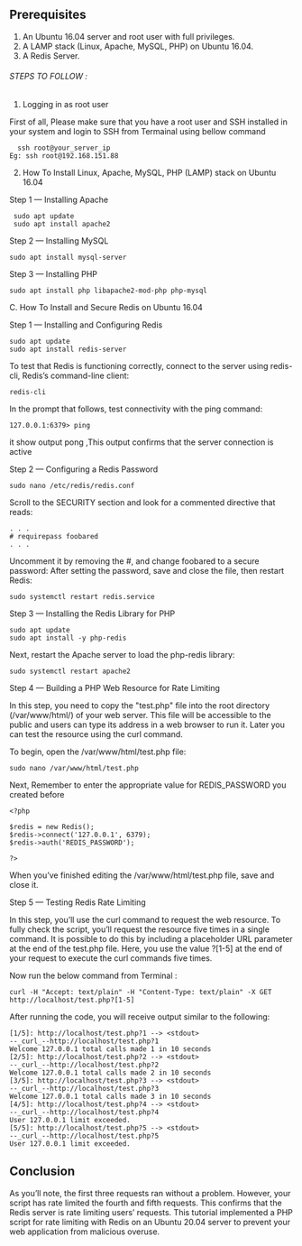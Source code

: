 ## Prerequisites

1.  An Ubuntu 16.04 server and root user with full privileges. 
2.  A LAMP stack (Linux, Apache, MySQL, PHP) on Ubuntu 16.04. 
3. A Redis Server. 

###### STEPS TO FOLLOW :
1. Logging in as root user

First of all, Please make sure that you have a root user and SSH installed in your system and login to SSH from Termainal using bellow command
```
  ssh root@your_server_ip 
Eg: ssh root@192.168.151.88
```

2. How To Install Linux, Apache, MySQL, PHP (LAMP) stack on Ubuntu 16.04

Step 1 — Installing Apache 
       
	 sudo apt update
	 sudo apt install apache2
	 
Step 2 — Installing MySQL

	sudo apt install mysql-server
	
Step 3 — Installing PHP

	sudo apt install php libapache2-mod-php php-mysql
	
C. How To Install and Secure Redis on Ubuntu 16.04 

Step 1 — Installing and Configuring Redis

	sudo apt update
	sudo apt install redis-server
	
To test that Redis is functioning correctly, connect to the server using redis-cli, 
Redis’s command-line client:

	redis-cli
	
In the prompt that follows, test connectivity with the ping command:

	127.0.0.1:6379> ping
	
it show output pong ,This output confirms that the server connection is active

Step 2 — Configuring a Redis Password

	sudo nano /etc/redis/redis.conf
	
Scroll to the SECURITY section and look for a commented directive that reads:
```
. . .
# requirepass foobared
. . .
```

Uncomment it by removing the #, and change foobared to a secure password:
After setting the password, save and close the file, then restart Redis:

	sudo systemctl restart redis.service

Step 3 — Installing the Redis Library for PHP

	sudo apt update
	sudo apt install -y php-redis
	
Next, restart the Apache server to load the php-redis library:

	sudo systemctl restart apache2
	
Step 4 — Building a PHP Web Resource for Rate Limiting

In this step, you need to copy the "test.php"  file into the root directory (/var/www/html/) of your web server. 
This file will be accessible to the public and users can type its address in a web browser to run it. 
Later you can test  the resource using the curl command.

To begin, open the /var/www/html/test.php file:

	sudo nano /var/www/html/test.php
	
Next, Remember to enter the appropriate value for REDIS_PASSWORD you created before
```
<?php

$redis = new Redis();
$redis->connect('127.0.0.1', 6379);
$redis->auth('REDIS_PASSWORD');

?>
```

When you’ve finished editing the /var/www/html/test.php file, save and close it.

Step 5 — Testing Redis Rate Limiting

In this step, you’ll use the curl command to request the web resource.
 To fully check the script, you’ll request the resource five times in a single command.
 It is possible to do this by including a placeholder URL parameter at the end of the test.php file. Here, you use the value ?[1-5] at the end of your request to execute the curl commands five times.
 
 Now run the below command from Terminal :
 ```
 curl -H "Accept: text/plain" -H "Content-Type: text/plain" -X GET http://localhost/test.php?[1-5]
```

After running the code, you will receive output similar to the following:
```
[1/5]: http://localhost/test.php?1 --> <stdout>
--_curl_--http://localhost/test.php?1
Welcome 127.0.0.1 total calls made 1 in 10 seconds
[2/5]: http://localhost/test.php?2 --> <stdout>
--_curl_--http://localhost/test.php?2
Welcome 127.0.0.1 total calls made 2 in 10 seconds
[3/5]: http://localhost/test.php?3 --> <stdout>
--_curl_--http://localhost/test.php?3
Welcome 127.0.0.1 total calls made 3 in 10 seconds
[4/5]: http://localhost/test.php?4 --> <stdout>
--_curl_--http://localhost/test.php?4
User 127.0.0.1 limit exceeded.
[5/5]: http://localhost/test.php?5 --> <stdout>
--_curl_--http://localhost/test.php?5
User 127.0.0.1 limit exceeded.

```	

## Conclusion

As you’ll note, the first three requests ran without a problem. However, your script has rate limited the fourth and fifth requests. This confirms that the Redis server is rate limiting users’ requests.
This tutorial implemented a PHP script for rate limiting with Redis on an Ubuntu 20.04 server to prevent your web application from malicious overuse. 




